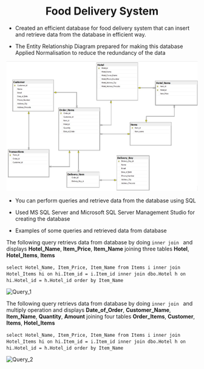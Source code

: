 <h1 align="center">
 Food Delivery System
</h1>

- Created an efficient database for food delivery system that can insert and retrieve data from the database in efficient way.

- The Entity Relationship Diagram prepared for making this database Applied Normalisation to reduce the redundancy of the data

![ER](/Screenshots/ER_Diagram.jpg)

- You can perform queries and retrieve data from the database using SQL

- Used MS SQL Server and Microsoft SQL Server Management Studio for creating the database

- Examples of some queries and retrieved data from database

The following query retrievs data from database by doing ```inner join ``` and displays **Hotel_Name**, **Item_Price**, **Item_Name** joining three tables **Hotel**, **Hotel_Items**, **Items**

```select Hotel_Name, Item_Price, Item_Name from Items i inner join Hotel_Items hi on hi.Item_id = i.Item_id inner join dbo.Hotel h on hi.Hotel_id = h.Hotel_id order by Item_Name ```

![Query_1](/Screenshots/Query_Example_1.png)

The following query retrievs data from database by doing ```inner join ``` and multiply operation and displays **Date_of_Order**, **Customer_Name**, **Item_Name**, **Quantity**, **Amount** joining four tables **Order_Items**, **Customer**, **Items**, **Hotel_Items**

```select Hotel_Name, Item_Price, Item_Name from Items i inner join Hotel_Items hi on hi.Item_id = i.Item_id inner join dbo.Hotel h on hi.Hotel_id = h.Hotel_id order by Item_Name ```

![Query_2](/Screenshots/Query_Example_2.png)
